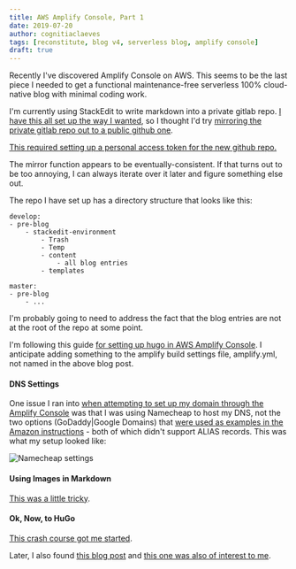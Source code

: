 ```yaml
---
title: AWS Amplify Console, Part 1
date: 2019-07-20
author: cognitiaclaeves
tags: [reconstitute, blog v4, serverless blog, amplify console]
draft: true
---
```


Recently I've discovered Amplify Console on AWS. This seems to be the last piece I needed to get a functional maintenance-free serverless 100% cloud-native blog with minimal coding work.

I'm currently using StackEdit to write markdown into a private gitlab repo. [I have this all set up the way I wanted](unimplemented_future_blog_post), so I thought I'd try [mirroring the private gitlab repo out to a public github one](https://docs.gitlab.com/ee/workflow/repository_mirroring.html#setting-up-a-push-mirror-from-gitlab-to-github-core).

[This required setting up a personal access token for the new github repo.](https://help.github.com/en/articles/creating-a-personal-access-token-for-the-command-line)

The mirror function appears to be eventually-consistent. If that turns out to be too annoying, I can always iterate over it later and figure something else out.

The repo I have set up has a directory structure that looks like this:

    develop:
    - pre-blog
        - stackedit-environment
        	- Trash
        	- Temp
        	- content
        	    - all blog entries
            - templates

    master:
    - pre-blog
        - ...

I'm probably going to need to address the fact that the blog entries are not at the root of the repo at some point.

I'm following this guide [for setting up hugo in AWS Amplify Console](https://thetestlabs.io/post/continuous-deployment-for-hugo-with-aws-amplify). I anticipate adding something to the amplify build settings file, amplify.yml, not named in the above blog post.

#### DNS Settings

One issue I ran into [when attempting to set up my domain through the Amplify Console](https://docs.aws.amazon.com/amplify/latest/userguide/custom-domains.html#custom-domain-third-party) was that I was using Namecheap to host my DNS, not the two options (GoDaddy|Google Domains) that [were used as examples in the Amazon instructions](https://docs.aws.amazon.com/amplify/latest/userguide/howto-third-party-domains.html) - both of which didn't support ALIAS records. This was what my setup looked like:

![Namecheap settings][namecheap settings]



#### Using Images in Markdown

[This was a little tricky](https://richardstudynotes.blogspot.com/2014/04/link-images-stored-in-google-drive-to.html).

#### Ok, Now, to HuGo

[This crash course got me started](https://zwbetz.com/make-a-hugo-blog-from-scratch/).

Later, I also found [this blog post](https://willschenk.com/articles/2018/building-a-hugo-site/) and [this one was also of interest to me](https://blog.webjeda.com/dark-theme-switch/).


[namecheap settings]: https://drive.google.com/uc?id=1mHRWYBBWX-TODv9CXpDNPouFYLccxfz8

<!--stackedit_data:
eyJoaXN0b3J5IjpbLTE0ODk5MDA0MDEsMTE4NjM0ODgwMywtMj
kzMjMxNTUwLDEwODE5MjIxMzksLTE0MDE0MDA4NjEsMTY1MDc0
MjM2LDIwNTUwMTcxMjBdfQ==
-->
